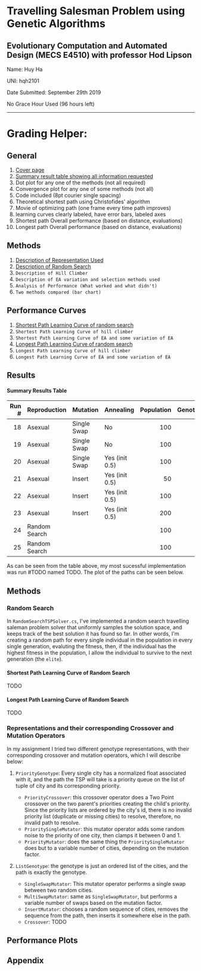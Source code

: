 # Travelling Salesman Problem using Genetic Algorithms

## Evolutionary Computation and Automated Design (MECS E4510) with professor Hod Lipson

Name: Huy Ha

UNI: hqh2101

Date Submitted: September 29th 2019

No Grace Hour Used (96 hours left)

---

# Grading Helper:

## General

1.  [Cover page](<#Travelling Salesman Problem using Genetic Algorithms>)
2.  [Summary result table showing all information requested](<#Summary Results Table>)
3.  Dot plot for any one of the methods (not all required)
4.  Convergence plot for any one of some methods (not all)
5.  Code included (8pt courier single spacing)
6.  Theoretical shortest path using Christofides' algorithm
7.  Movie of optimizing path (one frame every time path improves)
8.  learning curves clearly labeled, have error bars, labeled axes
9.  Shortest path Overall performance (based on distance, evaluations)
10. Longest path Overall performance (based on distance, evaluations)

## Methods

1. [Description of Representation Used](#Representations)
2. [Description of Random Search](<#Random Search>)
3. `Description of Hill Climber`
4. `Description of EA variation and selection methods used`
5. `Analysis of Performance (What worked and what didn't)`
6. `Two methods compared (bar chart)`

## Performance Curves

1. [Shortest Path Learning Curve of random search](<#Shortest Path Learning Curve of Random Search>)
2. `Shortest Path Learning Curve of hill climber`
3. `Shortest Path Learning Curve of EA and some variation of EA`
4. [Longest Path Learning Curve of random search](<#Longest Path Learning Curve of Random Search>)
5. `Longest Path Learning Curve of hill climber`
6. `Longest Path Learning Curve of EA and some variation of EA`

## Results

#### Summary Results Table

| Run # | Reproduction  | Mutation    | Annealing      | Population | Genotype | Optimize | Longest Path |
| ----: | :------------ | :---------- | :------------- | ---------: | -------: | -------: | ------------ |
|    18 | Asexual       | Single Swap | No             |        100 |     List | Shortest | 74.63085     |
|    19 | Asexual       | Single Swap | No             |        100 |     List |  Longest | 760.8126     |
|    20 | Asexual       | Single Swap | Yes (init 0.5) |        100 |     List | Shortest | 74.58129     |
|    21 | Asexual       | Insert      | Yes (init 0.5) |         50 |     List | Shortest | 47.86598     |
|    22 | Asexual       | Insert      | Yes (init 0.5) |        100 |     List | Shortest | 41.14663     |
|    23 | Asexual       | Insert      | Yes (init 0.5) |        200 |     List | Shortest | 36.29556     |
|    24 | Random Search |             |                |        100 |     List |  Longest | 555.0189     |
|    25 | Random Search |             |                |        100 |     List | Shortest | 483.8219     |

As can be seen from the table above, my most sucessful implementation was run #TODO named TODO. The plot of the paths can be seen below.

## Methods

### Random Search

In `RandomSearchTSPSolver.cs`, I've implemented a random search travelling saleman problem solver that uniformly samples the solution space, and keeps track of the best solution it has found so far. In other words, I'm creating a random path for every single individual in the population in every single generation, evaluting the fitness, then, if the individual has the highest fitness in the population, I allow the individual to survive to the next generation (the `elite`).

#### Shortest Path Learning Curve of Random Search

TODO

#### Longest Path Learning Curve of Random Search

TODO

### Representations and their corresponding Crossover and Mutation Operators

In my assignment I tried two different genotype representations, with their corresponding crossover and mutation operators, which I will describe below:

1.  `PriorityGenotype`: Every single city has a normalized float associated with it, and the path the TSP will take is a priority queue on the list of tuple of city and its corresponding priority.

    - `PriorityCrossover`: this crossover operator does a Two Point crossover on the two parent's priorities creating the child's priority. Since the priority lists are ordered by the city's id, there is no invalid priority list (duplicate or missing cities) to resolve, therefore, no invalid path to resolve.
    - `PrioritySingleMutator`: this mutator operator adds some random noise to the priority of one city, then clamps it between 0 and 1.
    - `PriorityMutator`: does the same thing the `PrioritySingleMutator` does but to a variable number of cities, depending on the mutation factor.

2.  `ListGenotype`: the genotype is just an ordered list of the cities, and the path is exactly the genotype.
    - `SingleSwapMutator`: This mutator operator performs a single swap between two random cities.
    - `MultiSwapMutator`: same as `SingleSwapMutator`, but performs a variable number of swaps based on the mutation factor.
    - `InsertMutator`: chooses a random sequence of cities, removes the sequence from the path, then inserts it somewhere else in the path.
    - `Crossover`: TODO

## Performance Plots

## Appendix

